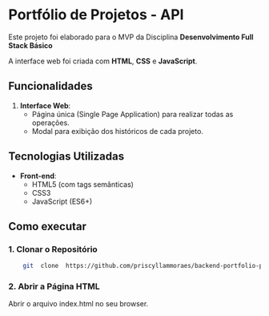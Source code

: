 # Portfólio de Projetos - API

Este projeto foi elaborado para o MVP da Disciplina **Desenvolvimento Full Stack Básico**

A interface web foi criada com **HTML**, **CSS** e **JavaScript**.

## Funcionalidades

1. **Interface Web**:
   - Página única (Single Page Application) para realizar todas as operações.
   - Modal para exibição dos históricos de cada projeto.
   
## Tecnologias Utilizadas

- **Front-end**:
  - HTML5 (com tags semânticas)
  - CSS3
  - JavaScript (ES6+)

## Como executar

### 1. Clonar o Repositório

``` bash
    git  clone  https://github.com/priscyllammoraes/backend-portfolio-projeto
 ```

### 2. Abrir a Página HTML
Abrir o arquivo index.html no seu browser.